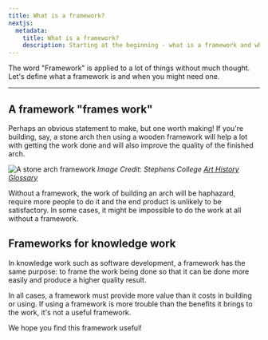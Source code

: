```yaml
---
title: What is a framework?
nextjs:
  metadata:
    title: What is a framework?
    description: Starting at the beginning - what is a framework and what is it for?
---
```


The word "Framework" is applied to a lot of things without much thought. Let's define what a framework is and when you might need one.

---

## A framework "frames work"

Perhaps an obvious statement to make, but one worth making! If you're building, say, a stone arch then using a wooden framework will help a lot with getting the work done and will also improve the quality of the finished arch.

![A stone arch framework](/images/stone-arch-framework.jpg)
_Image Credit: Stephens College [Art History Glossary](https://blog.stephens.edu/arh101glossary/?glossary=centering)_

Without a framework, the work of building an arch will be haphazard, require more people to do it and the end product is unlikely to be satisfactory. In some cases, it might be impossible to do the work at all without a framework.

## Frameworks for knowledge work

In knowledge work such as software development, a framework has the same purpose: to frame the work being done so that it can be done more easily and produce a higher quality result.

In all cases, a framework must provide more value than it costs in building or using. If using a framework is more trouble than the benefits it brings to the work, it's not a useful framework.

We hope you find this framework useful!

